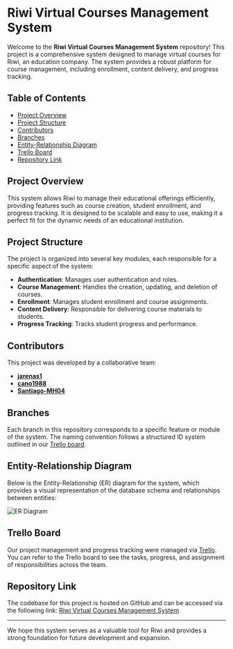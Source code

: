 # Riwi Virtual Courses Management System

Welcome to the **Riwi Virtual Courses Management System** repository! This project is a comprehensive system designed to manage virtual courses for Riwi, an education company. The system provides a robust platform for course management, including enrollment, content delivery, and progress tracking.

## Table of Contents

- [Project Overview](#project-overview)
- [Project Structure](#project-structure)
- [Contributors](#contributors)
- [Branches](#branches)
- [Entity-Relationship Diagram](#entity-relationship-diagram)
- [Trello Board](#trello-board)
- [Repository Link](#repository-link)

## Project Overview

This system allows Riwi to manage their educational offerings efficiently, providing features such as course creation, student enrollment, and progress tracking. It is designed to be scalable and easy to use, making it a perfect fit for the dynamic needs of an educational institution.

## Project Structure

The project is organized into several key modules, each responsible for a specific aspect of the system:
- **Authentication**: Manages user authentication and roles.
- **Course Management**: Handles the creation, updating, and deletion of courses.
- **Enrollment**: Manages student enrollment and course assignments.
- **Content Delivery**: Responsible for delivering course materials to students.
- **Progress Tracking**: Tracks student progress and performance.

## Contributors

This project was developed by a collaborative team:
- **[jarenas1](https://github.com/jarenas1)**
- **[cano1988](https://github.com/cano1988)**
- **[Santiago-MH04](https://github.com/Santiago-MH04)**

## Branches

Each branch in this repository corresponds to a specific feature or module of the system. The naming convention follows a structured ID system outlined in our [Trello board](https://trello.com/b/nuhyKZme/riwicourses).

## Entity-Relationship Diagram

Below is the Entity-Relationship (ER) diagram for the system, which provides a visual representation of the database schema and relationships between entities:

![ER Diagram](file:///C:/Users/juanj/AppData/Local/Packages/5319275A.WhatsAppDesktop_cv1g1gvanyjgm/TempState/45EFA623F6111A5E410641C6B86C85EA/Imagen%20de%20WhatsApp%202024-08-29%20a%20las%2021.25.14_05940a0f.jpg)


## Trello Board

Our project management and progress tracking were managed via [Trello](https://trello.com/b/nuhyKZme/riwicourses). You can refer to the Trello board to see the tasks, progress, and assignment of responsibilities across the team.

## Repository Link

The codebase for this project is hosted on GitHub and can be accessed via the following link:
[Riwi Virtual Courses Management System](https://github.com/jarenas1/MANAGEMENT-OF-VIRTUAL-COURSES)

---

We hope this system serves as a valuable tool for Riwi and provides a strong foundation for future development and expansion.
